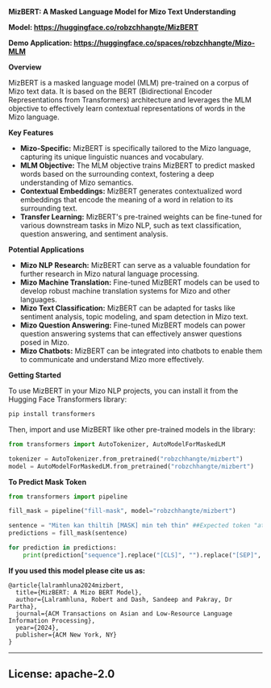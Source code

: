 **MizBERT: A Masked Language Model for Mizo Text Understanding**

**Model: https://huggingface.co/robzchhangte/MizBERT**

**Demo Application: https://huggingface.co/spaces/robzchhangte/Mizo-MLM**


**Overview**

MizBERT is a masked language model (MLM) pre-trained on a corpus of Mizo text data. It is based on the BERT (Bidirectional Encoder Representations from Transformers) architecture and leverages the MLM objective to effectively learn contextual representations of words in the Mizo language.

**Key Features**

- **Mizo-Specific:** MizBERT is specifically tailored to the Mizo language, capturing its unique linguistic nuances and vocabulary.
- **MLM Objective:** The MLM objective trains MizBERT to predict masked words based on the surrounding context, fostering a deep understanding of Mizo semantics.
- **Contextual Embeddings:** MizBERT generates contextualized word embeddings that encode the meaning of a word in relation to its surrounding text.
- **Transfer Learning:** MizBERT's pre-trained weights can be fine-tuned for various downstream tasks in Mizo NLP, such as text classification, question answering, and sentiment analysis.

**Potential Applications**

- **Mizo NLP Research:** MizBERT can serve as a valuable foundation for further research in Mizo natural language processing.
- **Mizo Machine Translation:** Fine-tuned MizBERT models can be used to develop robust machine translation systems for Mizo and other languages.
- **Mizo Text Classification:** MizBERT can be adapted for tasks like sentiment analysis, topic modeling, and spam detection in Mizo text.
- **Mizo Question Answering:** Fine-tuned MizBERT models can power question answering systems that can effectively answer questions posed in Mizo.
- **Mizo Chatbots:** MizBERT can be integrated into chatbots to enable them to communicate and understand Mizo more effectively.

**Getting Started**

To use MizBERT in your Mizo NLP projects, you can install it from the Hugging Face Transformers library:

```python
pip install transformers
```

Then, import and use MizBERT like other pre-trained models in the library:

```python
from transformers import AutoTokenizer, AutoModelForMaskedLM

tokenizer = AutoTokenizer.from_pretrained("robzchhangte/mizbert")
model = AutoModelForMaskedLM.from_pretrained("robzchhangte/mizbert")
```

**To Predict Mask Token**
```python
from transformers import pipeline

fill_mask = pipeline("fill-mask", model="robzchhangte/mizbert")

sentence = "Miten kan thiltih [MASK] min teh thin" ##Expected token "atangin". In English: A tree is known by its fruit.
predictions = fill_mask(sentence)

for prediction in predictions:
    print(prediction["sequence"].replace("[CLS]", "").replace("[SEP]", "").strip(), "| Score:", prediction["score"])

```

**If you used this model please cite us as:**

```
@article{lalramhluna2024mizbert,
  title={MizBERT: A Mizo BERT Model},
  author={Lalramhluna, Robert and Dash, Sandeep and Pakray, Dr Partha},
  journal={ACM Transactions on Asian and Low-Resource Language Information Processing},
  year={2024},
  publisher={ACM New York, NY}
}
```

---
License: apache-2.0
---
